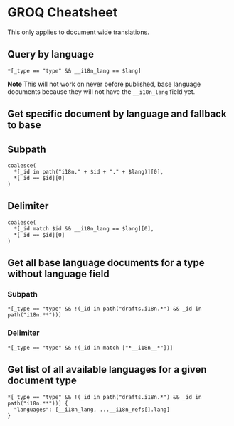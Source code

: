 # GROQ Cheatsheet
This only applies to document wide translations.

## Query by language
```
*[_type == "type" && __i18n_lang == $lang]
```
**Note** This will not work on never before published, base language documents because they will not have the `__i18n_lang` field yet.

## Get specific document by language and fallback to base
## Subpath
```
coalesce(
  *[_id in path("i18n." + $id + "." + $lang)][0],
  *[_id == $id][0]
)
```

## Delimiter
```
coalesce(
  *[_id match $id && __i18n_lang == $lang][0],
  *[_id == $id][0]
)
```

## Get all base language documents for a type without language field
### Subpath
```
*[_type == "type" && !(_id in path("drafts.i18n.*") && _id in path("i18n.**"))]
```
### Delimiter
```
*[_type == "type" && !(_id in match ["*__i18n__*"])]
```

## Get list of all available languages for a given document type
```
*[_type == "type" && !(_id in path("drafts.i18n.*") && _id in path("i18n.**"))] {
  "languages": [__i18n_lang, ...__i18n_refs[].lang]
}
```
